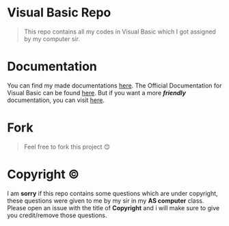 # Visual Basic Repo
> This repo contains all my codes in Visual Basic which I got assigned by my computer sir.

# Documentation 
You can find my made documentations [here](https://github.com/Shayan-Mazahir/Academy-Projects-VB/blob/main/Personal%20Docs/docs.md). The Official Documentation for Visual Basic can be found [here](https://learn.microsoft.com/en-us/dotnet/visual-basic/). But if you want a more ***friendly*** documentation, you can visit [here](https://www.tutorialspoint.com/vb.net/index.htm). 

# Fork
> Feel free to fork this project 😊

# Copyright ©️
I am **sorry** if this repo contains some questions which are under copyright, these questions were given to me by my sir in my **AS computer** class. Please open an issue with the title of **Copyright** and i will make sure to give you credit/remove those questions.

